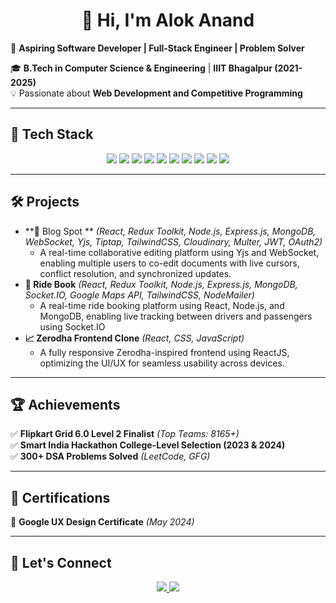 <h1 align="center">👋 Hi, I'm Alok Anand</h1>

🚀 **Aspiring Software Developer | Full-Stack Engineer | Problem Solver**  

🎓 **B.Tech in Computer Science & Engineering** | **IIIT Bhagalpur (2021-2025)**  
💡 Passionate about **Web Development and Competitive Programming**  

---

## 🚀 Tech Stack  

<div align="center">  
  <img src="https://img.shields.io/badge/C-00599C?style=for-the-badge&logo=c&logoColor=white" />  
  <img src="https://img.shields.io/badge/C++-00599C?style=for-the-badge&logo=c%2B%2B&logoColor=white" />  
  <img src="https://img.shields.io/badge/JavaScript-F7DF1E?style=for-the-badge&logo=javascript&logoColor=black" />  
  <img src="https://img.shields.io/badge/TypeScript-3178C6?style=for-the-badge&logo=typescript&logoColor=white" />  
  <img src="https://img.shields.io/badge/React-20232A?style=for-the-badge&logo=react&logoColor=61DAFB" />  
  <img src="https://img.shields.io/badge/Next.js-000000?style=for-the-badge&logo=next.js&logoColor=white" />  
  <img src="https://img.shields.io/badge/Node.js-339933?style=for-the-badge&logo=node.js&logoColor=white" />  
  <img src="https://img.shields.io/badge/Express.js-000000?style=for-the-badge&logo=express&logoColor=white" />  
  <img src="https://img.shields.io/badge/MongoDB-4EA94B?style=for-the-badge&logo=mongodb&logoColor=white" />  
  <img src="https://img.shields.io/badge/MySQL-4479A1?style=for-the-badge&logo=mysql&logoColor=white" />  
</div>  

---

## 🛠️ Projects  

- **📝 Blog Spot ** *(React, Redux Toolkit, Node.js, Express.js, MongoDB, WebSocket, Yjs, Tiptap, TailwindCSS, Cloudinary, Multer, JWT, OAuth2)*
  - A real-time collaborative editing platform using Yjs and WebSocket, enabling multiple users to co-edit documents with live cursors, conflict resolution, and synchronized updates.
- **🚖 Ride Book** *(React, Redux Toolkit, Node.js, Express.js, MongoDB, Socket.IO, Google Maps API, TailwindCSS, NodeMailer)*  
  - A real-time ride booking platform using React, Node.js, and MongoDB, enabling live tracking between drivers and passengers using Socket.IO
- **📈 Zerodha Frontend Clone** *(React, CSS, JavaScript)*  
  - A fully responsive Zerodha-inspired frontend using ReactJS, optimizing the UI/UX for seamless usability across devices.

---

## 🏆 Achievements  

✅ **Flipkart Grid 6.0 Level 2 Finalist** *(Top Teams: 8165+)*  
✅ **Smart India Hackathon College-Level Selection (2023 & 2024)**  
✅ **300+ DSA Problems Solved** *(LeetCode, GFG)*  

---

## 📜 Certifications  

🎨 **Google UX Design Certificate** *(May 2024)*  

---

## 🔗 Let's Connect  

<p align="center">
  <a href="https://github.com/Alok19d">
    <img src="https://img.shields.io/badge/GitHub-000?style=for-the-badge&logo=github" />
  </a>
  <a href="https://www.linkedin.com/in/alok-anand-0030b51a1/">
    <img src="https://img.shields.io/badge/LinkedIn-0077B5?style=for-the-badge&logo=linkedin" />
  </a>
</p>
